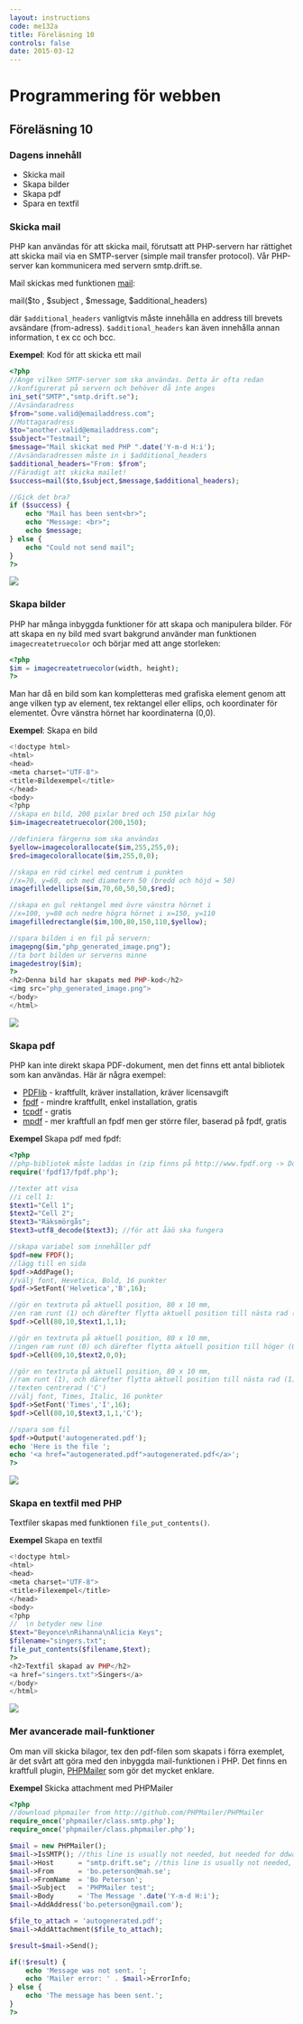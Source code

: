 ```yaml
---
layout: instructions
code: me132a
title: Föreläsning 10
controls: false
date: 2015-03-12
---
```


# Programmering för webben

## Föreläsning 10

### Dagens innehåll
- Skicka mail
- Skapa bilder
- Skapa pdf
- Spara en textfil

### Skicka mail

PHP kan användas för att skicka mail, förutsatt att PHP-servern har rättighet att skicka mail via en SMTP-server (simple mail transfer protocol). Vår PHP-server kan kommunicera med servern smtp.drift.se.

Mail skickas med funktionen [mail](http://php.net/manual/en/function.mail.php):

mail($to , $subject , $message, $additional_headers)

där `$additional_headers` vanligtvis måste innehålla en address till brevets  avsändare (from-adress). `$additional_headers` kan även innehålla annan information, t ex cc och bcc. 

**Exempel**: Kod för att skicka ett mail

```php
<?php
//Ange vilken SMTP-server som ska användas. Detta är ofta redan 
//konfigurerat på servern och behöver då inte anges
ini_set("SMTP","smtp.drift.se");
//Avsändaradress
$from="some.valid@emailaddress.com";
//Mottagaradress
$to="another.valid@emailaddress.com";
$subject="Testmail";
$message="Mail skickat med PHP ".date('Y-m-d H:i');
//Avsändaradressen måste in i $additional_headers
$additional_headers="From: $from";
//Färadigt att skicka mailet!
$success=mail($to,$subject,$message,$additional_headers);

//Gick det bra?
if ($success) {
	echo "Mail has been sent<br>";
	echo "Message: <br>";
	echo $message;
} else {
	echo "Could not send mail";
}
?>
```

![](im10/mailexample.png)

### Skapa bilder

PHP har många inbyggda funktioner för att skapa och manipulera bilder. För att skapa en ny bild med svart bakgrund använder man funktionen `imagecreatetruecolor` och börjar med att ange storleken:

```php
<?php
$im = imagecreatetruecolor(width, height);
?>
```

Man har då en bild som kan kompletteras med grafiska element genom att ange vilken typ av element, tex rektangel eller ellips, och koordinater för elementet. Övre vänstra hörnet har koordinaterna (0,0). 

**Exempel**: Skapa en bild

```php
<!doctype html>
<html>
<head>
<meta charset="UTF-8">
<title>Bildexempel</title>
</head>
<body>
<?php
//skapa en bild, 200 pixlar bred och 150 pixlar hög
$im=imagecreatetruecolor(200,150);

//definiera färgerna som ska användas
$yellow=imagecolorallocate($im,255,255,0);
$red=imagecolorallocate($im,255,0,0);

//skapa en röd cirkel med centrum i punkten 
//x=70, y=60, och med diametern 50 (bredd och höjd = 50)
imagefilledellipse($im,70,60,50,50,$red);

//skapa en gul rektangel med övre vänstra hörnet i 
//x=100, y=80 och nedre högra hörnet i x=150, y=110
imagefilledrectangle($im,100,80,150,110,$yellow);

//spara bilden i en fil på servern:
imagepng($im,"php_generated_image.png");
//ta bort bilden ur serverns minne
imagedestroy($im);
?>
<h2>Denna bild har skapats med PHP-kod</h2>
<img src="php_generated_image.png">
</body>
</html>
```

![](im10/imageexample.png)

### Skapa pdf

PHP kan inte direkt skapa PDF-dokument, men det finns ett antal bibliotek som kan användas. Här är några exempel:

- [PDFlib](http://www.pdflib.com) - kraftfullt, kräver installation, kräver licensavgift
- [fpdf](http://www.fpdf.org) - mindre kraftfullt, enkel installation, gratis
- [tcpdf](http://www.tcpdf.org) - gratis
- [mpdf](http://www.mpdf1.com/mpdf/index.php) - mer kraftfull an fpdf men ger större filer, baserad på fpdf, gratis

**Exempel** Skapa pdf med fpdf:

```php
<?php
//php-bibliotek måste laddas in (zip finns på http://www.fpdf.org -> Downloads -> v1.7)
require('fpdf17/fpdf.php');

//texter att visa
//i cell 1:
$text1="Cell 1";
$text2="Cell 2";
$text3="Räksmörgås";
$text3=utf8_decode($text3); //för att åäö ska fungera

//skapa variabel som innehåller pdf
$pdf=new FPDF();
//lägg till en sida
$pdf->AddPage();
//välj font, Hevetica, Bold, 16 punkter
$pdf->SetFont('Helvetica','B',16);

//gör en textruta på aktuell position, 80 x 10 mm, 
//en ram runt (1) och därefter flytta aktuell position till nästa rad (1)
$pdf->Cell(80,10,$text1,1,1);

//gör en textruta på aktuell position, 80 x 10 mm, 
//ingen ram runt (0) och därefter flytta aktuell position till höger (0),
$pdf->Cell(80,10,$text2,0,0);

//gör en textruta på aktuell position, 80 x 10 mm,
//ram runt (1), och därefter flytta aktuell position till nästa rad (1), 
//texten centrerad ('C')
//välj font, Times, Italic, 16 punkter
$pdf->SetFont('Times','I',16);
$pdf->Cell(80,10,$text3,1,1,'C');

//spara som fil
$pdf->Output('autogenerated.pdf');
echo 'Here is the file ';
echo '<a href="autogenerated.pdf">autogenerated.pdf</a>';
?>
```

![](im10/pdfexample.png)

### Skapa en textfil med PHP

Textfiler skapas med funktionen `file_put_contents()`.

**Exempel** Skapa en textfil

```php
<!doctype html>
<html>
<head>
<meta charset="UTF-8">
<title>Filexempel</title>
</head>
<body>
<?php
//  \n betyder new line
$text="Beyonce\nRihanna\nAlicia Keys";
$filename="singers.txt";
file_put_contents($filename,$text);
?>
<h2>Textfil skapad av PHP</h2>
<a href="singers.txt">Singers</a>
</body>
</html>
```

![](im10/textexample.png)


### Mer avancerade mail-funktioner

Om man vill skicka bilagor, tex den pdf-filen som skapats i förra exemplet, är det svårt att göra med den inbyggda mail-funktionen i PHP. Det finns en kraftfull plugin, [PHPMailer](http://github.com/PHPMailer/PHPMailer) som gör det mycket enklare. 

**Exempel** Skicka attachment med PHPMailer

```php
<?php
//download phpmailer from http://github.com/PHPMailer/PHPMailer
require_once('phpmailer/class.smtp.php');
require_once('phpmailer/class.phpmailer.php');

$mail = new PHPMailer();
$mail->IsSMTP(); //this line is usually not needed, but needed for ddwap.mah.se
$mail->Host      = "smtp.drift.se"; //this line is usually not needed, but needed for ddwap.mah.se
$mail->From      = 'bo.peterson@mah.se';
$mail->FromName  = 'Bo Peterson';
$mail->Subject   = 'PHPMailer test';
$mail->Body      = 'The Message '.date('Y-m-d H:i');
$mail->AddAddress('bo.peterson@gmail.com');

$file_to_attach = 'autogenerated.pdf';
$mail->AddAttachment($file_to_attach);

$result=$mail->Send();

if(!$result) {
	echo 'Message was not sent. ';
	echo 'Mailer error: ' . $mail->ErrorInfo;
} else {
	echo 'The message has been sent.';
}
?>
```

